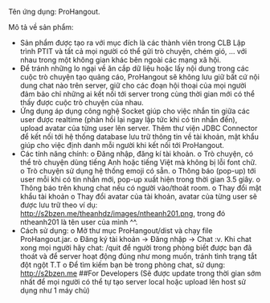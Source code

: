 Tên ứng dụng: ProHangout.

Mô tả về sản phẩm:
-	Sản phẩm được tạo ra với mục đích là các thành viên trong CLB Lập trình PTIT và tất cả mọi người có thể gửi trò chuyện, chém gió, … với nhau trong một không gian khác bên ngoài các mạng xã hội.
-	Để tránh những lo ngại về ăn cắp dữ liệu hoặc lấy nội dung trong các cuộc trò chuyện tạo quảng cáo, ProHangout sẽ không lưu giữ bất cứ nội dung chat nào trên server, giữ cho các đoạn hội thoại của mọi người đảm bảo chỉ những ai kết nối tới server trong cùng thời gian mới có thể thấy được cuộc trò chuyện của nhau.
-	Ứng dụng áp dụng công nghệ Socket giúp cho việc nhắn tin giữa các user được realtime (phản hồi lại ngay lập tức khi có tin nhắn đến), upload avatar của từng user lên server. Thêm thư viện JDBC Connector để kết nối tới hệ thống database lưu trữ thông tin về tài khoản, mật khẩu giúp cho việc định danh mỗi người khi kết nối tới ProHangout.
-	Các tính năng chính:
o	Đăng nhập, đăng kí tài khoản.
o	Trò chuyện, có thể trò chuyện dùng tiếng Anh hoặc tiếng Việt mà không bị lỗi font chữ.
o	Trò chuyện sử dụng hệ thống emoji có sẵn.
o	Thông báo (pop-up) tới user mỗi khi có tin nhắn mới, pop-up xuất hiện trong thời gian 3.5 giây.
o	Thông báo trên khung chat nếu có người vào/thoát room.
o	Thay đổi mật khẩu tài khoản
o	Thay đổi avatar của tài khoản, avatar của từng user sẽ được lưu trữ theo ví dụ: http://s2bzen.me/theanhdz/images/ntheanh201.png, trong đó ntheanh201 là tên user của mình ^^.
-	Cách sử dụng:
o	Mở thư mục ProHangout/dist và chạy file ProHangout.jar.
o	Đăng ký tài khoản -> Đăng nhập -> Chat :v. Khi chat xong mọi người hãy chat: /quit để người trong phòng biết được bạn đã thoát và để server hoạt động đúng như mong muốn, tránh tình trạng tắt đột ngột T.T
o	Để tìm kiếm bạn bè trong phòng chat, sử dụng: http://s2bzen.me
##For Developers
(Sẽ được update trong thời gian sớm nhất để mọi người có thể tự tạo server local hoặc upload lên host sử dụng như 1 máy chủ)
